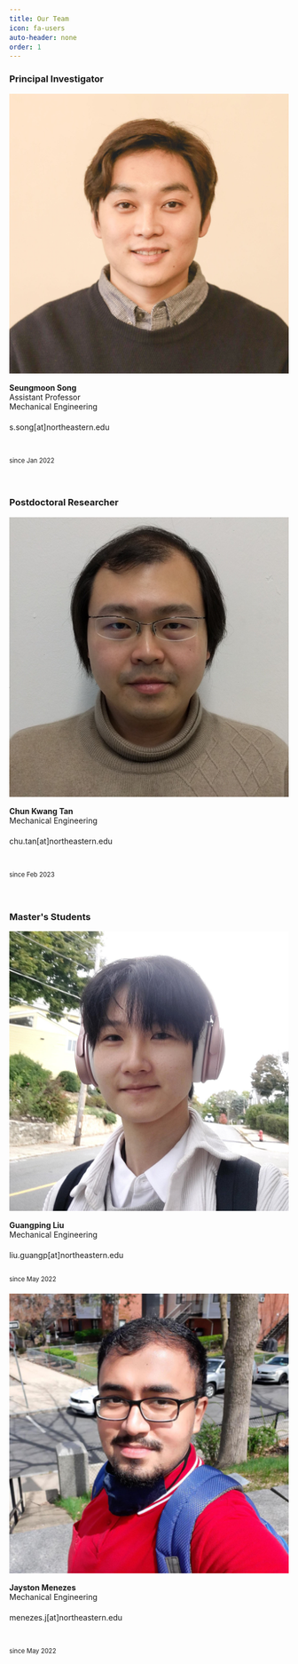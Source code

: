 ```yaml
---
title: Our Team
icon: fa-users
auto-header: none
order: 1
---
```




### **Principal Investigator**

<div class="group">
<div class="people">
	<div class="photo">
		<img src="/assets/people/seungmoon_song_2022.jpg" />
	</div>
	<div class="spec">
		<p>
		<strong>Seungmoon Song</strong><br>
		Assistant Professor<br>
		Mechanical Engineering<br>
		s.song[at]northeastern.edu<font style="font-size: 250%"><br></font>
		<a href="http://seungmoon.com/" target="_blank" title="homepage"><i class="fa fa-home"></i></a>&nbsp;
		<a href="https://scholar.google.com/citations?user=Ca2lQs8AAAAJ&hl=en" target="_blank" title="google scholar"><i class="ai ai-google-scholar"></i></a>&nbsp;
		<a href="https://twitter.com/SeungmoonS" target="_blank"><i class="fa-brands fa-twitter" title="twitter"></i></a>&nbsp;
		<a href="https://github.com/smsong" target="_blank"><i class="fa-brands fa-github" title="github"></i></a>&nbsp;
		<a href="/assets/people/cv_seungmoon_song.pdf" target="_blank" title="CV"><i class="ai ai-cv"></i></a><br>
		<font style="font-size: 80%">since Jan 2022</font><font style="font-size: 250%"><br></font>
		</p>
	</div>
</div>
</div>
<!--<div style="clear: both;" />-->
<br>

### **Postdoctoral Researcher**

<div class="group">
<div class="people">
	<div class="photo">
		<img src="/assets/people/postdoc_2023_chun_kwang_tan.jpg" />
	</div>
	<div class="spec">
		<p>
		<strong>Chun Kwang Tan</strong><br>
		Mechanical Engineering<br>
		chu.tan[at]northeastern.edu<font style="font-size: 250%"><br></font>
		<a href="https://scholar.google.com/citations?user=Qi8y8W4AAAAJ&hl=en" target="_blank" title="google scholar"><i class="ai ai-google-scholar"></i></a>&nbsp;
		<a href="https://jp.linkedin.com/in/chun-kwang-tan-a806412b" target="_blank" title="linkedin"><i class="fa-brands fa-linkedin"></i></a><br>
		<font style="font-size: 80%">since Feb 2023</font><font style="font-size: 250%"><br></font>
		</p>
	</div>
</div>
</div>

<br>

<!--
### **Doctoral Students**

<div class="group">
<div class="people">
	<div class="photo">
		<img src="/assets/people/phd_2023_morteza_khosrotabar.jpg" />
	</div>
	<div class="spec">
		<p>
		<strong>Morteza Khosrotabar</strong><br>
		Mechanical Engineering<br>
		khosrotabar.m@northeastern.edu<font style="font-size: 250%"><br></font>
		<a href="https://scholar.google.com/citations?user=LQ75ksUAAAAJ&hl=en" target="_blank" title="google scholar"><i class="ai ai-google-scholar"></i></a>&nbsp;
		<a href="https://ir.linkedin.com/in/mortybiomech" target="_blank" title="linkedin"><i class="fa-brands fa-linkedin"></i></a><br>
		<font style="font-size: 80%">in Jan 2023</font><font style="font-size: 250%"><br></font>
		</p>
	</div>
</div>
</div>

<br>
-->

### **Master's Students**

<div class="group">
<div class="people">
	<div class="photo">
		<img src="/assets/people/ms_2022_guangping_liu.jpg" />
	</div>
	<div class="spec">
		<p>
		<strong>Guangping Liu</strong><br>
		Mechanical Engineering<br>
		liu.guangp[at]northeastern.edu<font style="font-size: 250%"><br></font>
		<font style="font-size: 80%">since May 2022</font><font style="font-size: 250%"><br></font>
		</p>
	</div>
</div>

<div class="people">
	<div class="photo">
		<img src="/assets/people/ms_2022_jayston_menezes.jpg" />
	</div>
	<div class="spec">
		<p>
		<strong>Jayston Menezes</strong><br>
		Mechanical Engineering<br>
		menezes.j[at]northeastern.edu<font style="font-size: 250%"><br></font>
		<a href="https://jayston-menezes.github.io/Portfolio/" target="_blank"><i class="fa fa-home"></i></a>&nbsp;
		<a href="
		https://www.linkedin.com/in/jayston-menezes/" target="_blank"><i class="fa-brands fa-linkedin"></i></a>&nbsp;
		<a href="
		https://github.com/jayston-menezes" target="_blank"><i class="fa-brands fa-github"></i></a>&nbsp;		
		<a href="
		https://scholar.google.com/citations?user=NzSb5UsAAAAJ&hl=en" target="_blank">
		<i class="ai ai-google-scholar-square"></i></a><br>		
		<font style="font-size: 80%">since May 2022</font><font style="font-size: 250%"><br></font>
		</p>
	</div>
</div>
</div>


<!--
![Seungmoon Song](/assets/people/seungmoon_song_2022.jpg){: .people}

<img src="/assets/people/2022_MS_Jayston_Menezes.jpg" height="140" width="140" style="border-radius:50%">
-->

